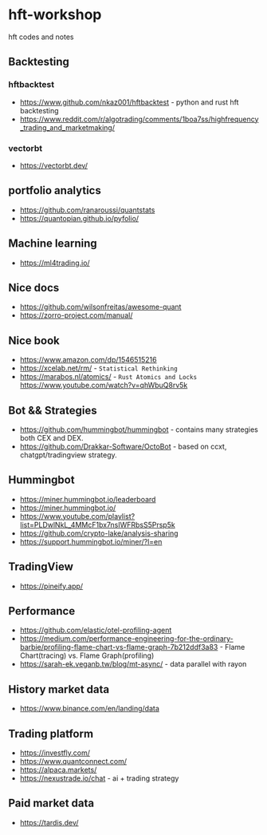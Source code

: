 # hft-workshop

hft codes and notes

## Backtesting

### hftbacktest

- <https://www.github.com/nkaz001/hftbacktest> - python and rust hft backtesting
- <https://www.reddit.com/r/algotrading/comments/1boa7ss/highfrequency_trading_and_marketmaking/>

### vectorbt

- <https://vectorbt.dev/>

## portfolio analytics

- <https://github.com/ranaroussi/quantstats>
- <https://quantopian.github.io/pyfolio/>

## Machine learning

- <https://ml4trading.io/>

## Nice docs

- <https://github.com/wilsonfreitas/awesome-quant>
- <https://zorro-project.com/manual/>

## Nice book

- <https://www.amazon.com/dp/1546515216>
- <https://xcelab.net/rm/> - `Statistical Rethinking`
- <https://marabos.nl/atomics/> - `Rust Atomics and Locks` <https://www.youtube.com/watch?v=qhWbuQ8rv5k>

## Bot && Strategies

- <https://github.com/hummingbot/hummingbot> - contains many strategies both CEX and DEX.
- <https://github.com/Drakkar-Software/OctoBot> - based on ccxt, chatgpt/tradingview strategy.

## Hummingbot

- <https://miner.hummingbot.io/leaderboard>
- <https://miner.hummingbot.io/>
- <https://www.youtube.com/playlist?list=PLDwlNkL_4MMcF1bx7nsIWFRbsS5Prsp5k>
- <https://github.com/crypto-lake/analysis-sharing>
- <https://support.hummingbot.io/miner/?l=en>

## TradingView

- <https://pineify.app/>

## Performance

- <https://github.com/elastic/otel-profiling-agent>
- <https://medium.com/performance-engineering-for-the-ordinary-barbie/profiling-flame-chart-vs-flame-graph-7b212ddf3a83> - Flame Chart(tracing) vs. Flame Graph(profiling)
- <https://sarah-ek.veganb.tw/blog/mt-async/> - data parallel with rayon

## History market data

- <https://www.binance.com/en/landing/data>

## Trading platform

- <https://investfly.com/>
- <https://www.quantconnect.com/>
- <https://alpaca.markets/>
- <https://nexustrade.io/chat> - ai + trading strategy

## Paid market data

- <https://tardis.dev/>
